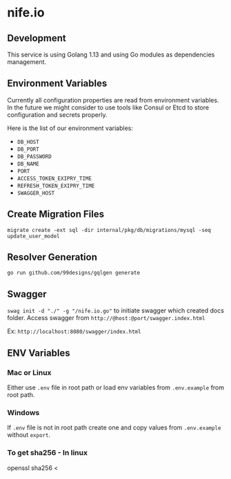 # nife.io

## Development

This service is using Golang 1.13 and using Go modules as dependencies management.

## Environment Variables

Currently all configuration properties are read from environment variables. In the future we might consider to use tools like Consul or Etcd to store configuration and secrets properly.

Here is the list of our environment variables:

- `DB_HOST`
- `DB_PORT`
- `DB_PASSWORD`
- `DB_NAME`
- `PORT`
- `ACCESS_TOKEN_EXIPRY_TIME`
- `REFRESH_TOKEN_EXIPRY_TIME`
- `SWAGGER_HOST`

## Create Migration Files

`migrate create -ext sql -dir internal/pkg/db/migrations/mysql -seq update_user_model`

## Resolver Generation
`go run github.com/99designs/gqlgen generate`

## Swagger
`swag init -d "./" -g "/nife.io.go"` to initiate swagger which created docs folder. Access swagger from `http://@host:@port/swagger.index.html`

Ex: `http://localhost:8080/swagger/index.html`

## ENV Variables

### Mac or Linux
Either use `.env` file in root path or load env variables from `.env.example` from root path.

### Windows
If `.env` file is not in root path create one and copy values from `.env.example` without `export`.

### To get sha256 - In linux
openssl sha256 < 
